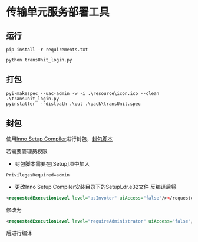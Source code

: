# 传输单元服务部署工具

## 运行
```
pip install -r requirements.txt
```
```
python transUnit_login.py
```
## 打包
```
pyi-makespec --uac-admin -w -i .\resource\icon.ico --clean .\transUnit_login.py
pyinstaller  --distpath .\out .\pack\transUnit.spec
```
## 封包

使用[Inno Setup Compiler](https://jrsoftware.org/isdl.php)进行封包，[封包脚本](/pack/封包.iss)

若需要管理员权限  

- 封包脚本需要在[Setup]项中加入
```
PrivilegesRequired=admin
```
- 更改Inno Setup Compiler安装目录下的SetupLdr.e32文件
反编译后将
```xml
<requestedExecutionLevel level="asInvoker" uiAccess="false"/></requestedPrivileges>
```
修改为  

```xml
<requestedExecutionLevel level="requireAdministrator" uiAccess="false"/></requestedPrivileges>
```  

后进行编译